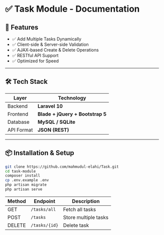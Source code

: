# ✅ Task Module - Documentation

## 🚀 Features

-   ✅ Add Multiple Tasks Dynamically
-   ✅ Client-side & Server-side Validation
-   ✅ AJAX-based Create & Delete Operations
-   ✅ RESTful API Support
-   ✅ Optimized for Speed

---

## 🛠️ Tech Stack

| Layer      | Technology                       |
| ---------- | -------------------------------- |
| Backend    | **Laravel 10**                   |
| Frontend   | **Blade + jQuery + Bootstrap 5** |
| Database   | **MySQL / SQLite**               |
| API Format | **JSON (REST)**                  |

---

## 📦 Installation & Setup

```bash
git clone https://github.com/mahmudul-elahi/Task.git
cd task-module
composer install
cp .env.example .env
php artisan migrate
php artisan serve
```

| Method | Endpoint      | Description          |
| ------ | ------------- | -------------------- |
| GET    | `/tasks/all`  | Fetch all tasks      |
| POST   | `/tasks`      | Store multiple tasks |
| DELETE | `/tasks/{id}` | Delete task          |

